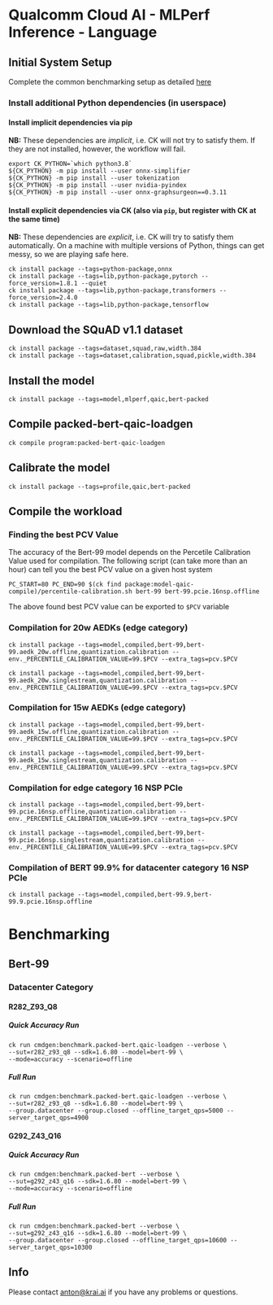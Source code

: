 # Qualcomm Cloud AI - MLPerf Inference - Language

## Initial System Setup

Complete the common benchmarking setup as detailed [here](https://github.com/krai/ck-qaic/blob/main/program/README.md)


### Install additional Python dependencies (in userspace)

#### Install implicit dependencies via pip

**NB:** These dependencies are _implicit_, i.e. CK will not try to satisfy them. If they are not installed, however, the workflow will fail.

```
export CK_PYTHON=`which python3.8`
${CK_PYTHON} -m pip install --user onnx-simplifier
${CK_PYTHON} -m pip install --user tokenization
${CK_PYTHON} -m pip install --user nvidia-pyindex
${CK_PYTHON} -m pip install --user onnx-graphsurgeon==0.3.11
```

#### Install explicit dependencies via CK (also via `pip`, but register with CK at the same time)

**NB:** These dependencies are _explicit_, i.e. CK will try to satisfy them automatically. On a machine with multiple versions of Python, things can get messy, so we are playing safe here.

```
ck install package --tags=python-package,onnx
ck install package --tags=lib,python-package,pytorch --force_version=1.8.1 --quiet
ck install package --tags=lib,python-package,transformers --force_version=2.4.0
ck install package --tags=lib,python-package,tensorflow
```

<a name="prepare_squad_download"></a>
##  Download the SQuAD v1.1 dataset

```
ck install package --tags=dataset,squad,raw,width.384
ck install package --tags=dataset,calibration,squad,pickle,width.384
```

<a name="prepare_install_model"></a>
##  Install the model

```
ck install package --tags=model,mlperf,qaic,bert-packed
```

<a name="prepare_compile_loadgen"></a>
## Compile packed-bert-qaic-loadgen

```
ck compile program:packed-bert-qaic-loadgen
```

<a name="prepare_calibrate_model"></a>
## Calibrate the model

```
ck install package --tags=profile,qaic,bert-packed
```

<a name="prepare_compile_workload"></a>
## Compile the workload

### Finding the best PCV Value
The accuracy of the Bert-99 model depends on the Percetile Calibration Value used for compilation. The following script (can take more than an hour) can tell you the best PCV value on a given host system
```
PC_START=80 PC_END=90 $(ck find package:model-qaic-compile)/percentile-calibration.sh bert-99 bert-99.pcie.16nsp.offline
```
The above found best PCV value can be exported to `$PCV` variable
### Compilation for 20w AEDKs (edge category)

```
ck install package --tags=model,compiled,bert-99,bert-99.aedk_20w.offline,quantization.calibration --env._PERCENTILE_CALIBRATION_VALUE=99.$PCV --extra_tags=pcv.$PCV
```
```
ck install package --tags=model,compiled,bert-99,bert-99.aedk_20w.singlestream,quantization.calibration --env._PERCENTILE_CALIBRATION_VALUE=99.$PCV --extra_tags=pcv.$PCV

```

### Compilation for 15w AEDKs (edge category)

```
ck install package --tags=model,compiled,bert-99,bert-99.aedk_15w.offline,quantization.calibration --env._PERCENTILE_CALIBRATION_VALUE=99.$PCV --extra_tags=pcv.$PCV
```
```
ck install package --tags=model,compiled,bert-99,bert-99.aedk_15w.singlestream,quantization.calibration --env._PERCENTILE_CALIBRATION_VALUE=99.$PCV --extra_tags=pcv.$PCV
```

### Compilation for edge category 16 NSP PCIe

```
ck install package --tags=model,compiled,bert-99,bert-99.pcie.16nsp.offline,quantization.calibration --env._PERCENTILE_CALIBRATION_VALUE=99.$PCV --extra_tags=pcv.$PCV
```
```
ck install package --tags=model,compiled,bert-99,bert-99.pcie.16nsp.singlestream,quantization.calibration --env._PERCENTILE_CALIBRATION_VALUE=99.$PCV --extra_tags=pcv.$PCV
```

### Compilation of BERT 99.9% for datacenter category 16 NSP PCIe

```
ck install package --tags=model,compiled,bert-99.9,bert-99.9.pcie.16nsp.offline
```


# Benchmarking

## Bert-99

### Datacenter Category
#### R282_Z93_Q8
##### Quick Accuracy Run
```
ck run cmdgen:benchmark.packed-bert.qaic-loadgen --verbose \
--sut=r282_z93_q8 --sdk=1.6.80 --model=bert-99 \
--mode=accuracy --scenario=offline
```
##### Full Run
```
ck run cmdgen:benchmark.packed-bert.qaic-loadgen --verbose \
--sut=r282_z93_q8 --sdk=1.6.80 --model=bert-99 \
--group.datacenter --group.closed --offline_target_qps=5000 --server_target_qps=4900
```

#### G292_Z43_Q16
##### Quick Accuracy Run
```
ck run cmdgen:benchmark.packed-bert --verbose \
--sut=g292_z43_q16 --sdk=1.6.80 --model=bert-99 \
--mode=accuracy --scenario=offline 
```
##### Full Run
```
ck run cmdgen:benchmark.packed-bert --verbose \
--sut=g292_z43_q16 --sdk=1.6.80 --model=bert-99 \
--group.datacenter --group.closed --offline_target_qps=10600 --server_target_qps=10300
```

## Info

Please contact anton@krai.ai if you have any problems or questions.
